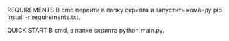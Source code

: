 REQUIREMENTS
    В cmd перейти в папку скрипта и запустить команду pip install -r requirements.txt.

QUICK START
    В cmd, в папке скрипта python main.py.